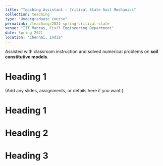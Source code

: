 ```yaml
---
title: "Teaching Assistant – Critical State Soil Mechanics"
collection: teaching
type: "Undergraduate course"
permalink: /teaching/2021-spring-critical-state
venue: "IIT Madras, Civil Engineering Department"
date: Spring 2021 
location: "Chennai, India"
---
```


Assisted with classroom instruction and solved numerical problems on **soil constitutive models**.

Heading 1
======
(Add any slides, assignments, or details here if you want.)


Heading 1
======

Heading 2
======

Heading 3
======